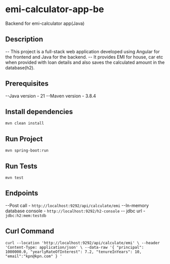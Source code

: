 # emi-calculator-app-be
Backend for emi-calculator app(Java)

## Description
 -- This project is a full-stack web application developed using Angular for the frontend and Java for the backend.
 -- It provides EMI for house, car etc when provided with loan details and also saves the calculated amount in the database(h2).

 ## Prerequisites
  --Java version - 21
  --Maven version - 3.8.4

## Install dependencies
`mvn clean install`

## Run Project
`mvn spring-boot:run`

## Run Tests
`mvn test`

## Endpoints
  --Post call - `http://localhost:9292/api/calculate/emi`
  --In-memory database console - `http://localhost:9292/h2-console`
    -- jdbc url - `jdbc:h2:mem:testdb`

## Curl Command
`curl --location 'http://localhost:9292/api/calculate/emi' \
--header 'Content-Type: application/json' \
--data-raw '{
"principal": 1000000.0,
"yearlyRateOfInterest": 7.2,
"tenureInYears": 10,
"email":"kpn@kpn.com"
}
'`